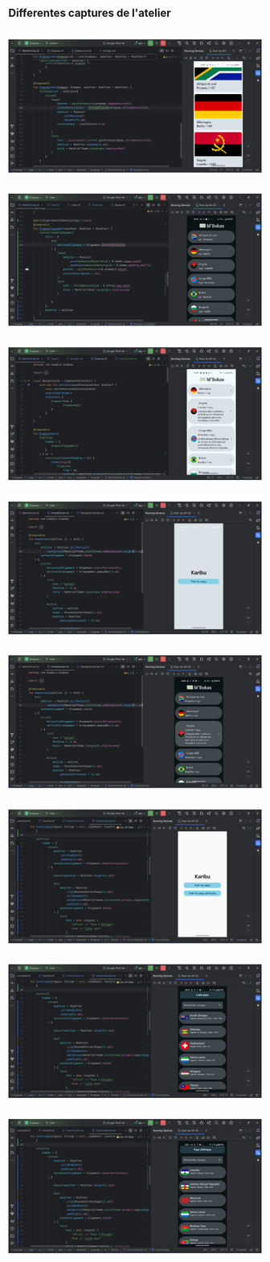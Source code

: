 
## Differentes captures de l'atelier

# 
![Capture](drapeau_capture.png)
#
![Capture](capture_desc.png)
#
![Capture](capture_mboka.png)
#
![Capture](capture_karibu1.png)
#
![Capture](capture_karibu2.png)
#
![Capture](karibu-api1.png)
#
![Capture](karibu-api2.png)
#
![Capture](karibu-api3.png)
